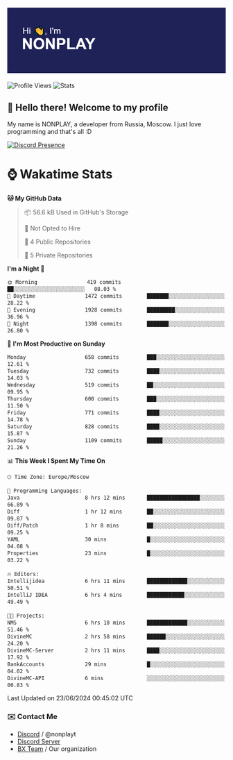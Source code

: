 ![Discord Presence](./header.png)
<br></br>
![Profile Views](https://komarev.com/ghpvc/?username=NONPLAYT&color=blue&style=for-the-badge)
![Stats](https://img.shields.io/badge/0%25-OPTIMIZED-orange?style=for-the-badge)


## :wave: Hello there! Welcome to my profile

My name is NONPLAY, a developer from Russia, Moscow. I just love programming and that's all :D

[![Discord Presence](https://lanyard.cnrad.dev/api/597087584090587177?showDisplayName=true)](https://discord.com/users/597087584090587177) 

# ⌚ Wakatime Stats

<!--START_SECTION:waka-->
**🐱 My GitHub Data** 

> 📦 56.6 kB Used in GitHub's Storage 
 > 
> 🚫 Not Opted to Hire
 > 
> 📜 4 Public Repositories 
 > 
> 🔑 5 Private Repositories 
 > 
**I'm a Night 🦉** 

```text
🌞 Morning                419 commits         ██░░░░░░░░░░░░░░░░░░░░░░░   08.03 % 
🌆 Daytime                1472 commits        ███████░░░░░░░░░░░░░░░░░░   28.22 % 
🌃 Evening                1928 commits        █████████░░░░░░░░░░░░░░░░   36.96 % 
🌙 Night                  1398 commits        ███████░░░░░░░░░░░░░░░░░░   26.80 % 
```
📅 **I'm Most Productive on Sunday** 

```text
Monday                   658 commits         ███░░░░░░░░░░░░░░░░░░░░░░   12.61 % 
Tuesday                  732 commits         ████░░░░░░░░░░░░░░░░░░░░░   14.03 % 
Wednesday                519 commits         ██░░░░░░░░░░░░░░░░░░░░░░░   09.95 % 
Thursday                 600 commits         ███░░░░░░░░░░░░░░░░░░░░░░   11.50 % 
Friday                   771 commits         ████░░░░░░░░░░░░░░░░░░░░░   14.78 % 
Saturday                 828 commits         ████░░░░░░░░░░░░░░░░░░░░░   15.87 % 
Sunday                   1109 commits        █████░░░░░░░░░░░░░░░░░░░░   21.26 % 
```


📊 **This Week I Spent My Time On** 

```text
🕑︎ Time Zone: Europe/Moscow

💬 Programming Languages: 
Java                     8 hrs 12 mins       █████████████████░░░░░░░░   66.89 % 
Diff                     1 hr 12 mins        ██░░░░░░░░░░░░░░░░░░░░░░░   09.87 % 
Diff/Patch               1 hr 8 mins         ██░░░░░░░░░░░░░░░░░░░░░░░   09.25 % 
YAML                     30 mins             █░░░░░░░░░░░░░░░░░░░░░░░░   04.08 % 
Properties               23 mins             █░░░░░░░░░░░░░░░░░░░░░░░░   03.22 % 

🔥 Editors: 
Intellijidea             6 hrs 11 mins       █████████████░░░░░░░░░░░░   50.51 % 
IntelliJ IDEA            6 hrs 4 mins        ████████████░░░░░░░░░░░░░   49.49 % 

🐱‍💻 Projects: 
NMS                      6 hrs 18 mins       █████████████░░░░░░░░░░░░   51.46 % 
DivineMC                 2 hrs 58 mins       ██████░░░░░░░░░░░░░░░░░░░   24.20 % 
DivineMC-Server          2 hrs 11 mins       ████░░░░░░░░░░░░░░░░░░░░░   17.92 % 
BankAccounts             29 mins             █░░░░░░░░░░░░░░░░░░░░░░░░   04.02 % 
DivineMC-API             6 mins              ░░░░░░░░░░░░░░░░░░░░░░░░░   00.83 % 
```


 Last Updated on 23/06/2024 00:45:02 UTC
<!--END_SECTION:waka-->

### ✉️ Contact Me

- [Discord](https://discord.com/users/597087584090587177) / @nonplayt
- [Discord Server](https://discord.gg/p7cxhw7E2M)
- [BX Team](https://github.com/BX-Team) / Our organization
